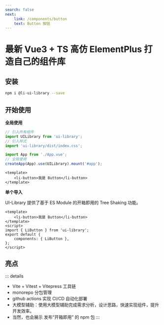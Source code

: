 ```yaml
---
search: false
next:
    link: /components/button
    text: Button 按钮
---
```


# 最新 Vue3 + TS 高仿 ElementPlus 打造自己的组件库

## 安装

```bash
npm i @li-ui-library --save
```

## 开始使用

**全局使用**

```js
// 引入所有组件
import UILibrary from 'ui-library';
// 引入样式
import 'ui-library/dist/index.css';

import App from './App.vue';
// 全局使用
createApp(App).use(UILibrary).mount('#app');
```

```vue
<template>
    <li-button>我是 Button</li-button>
</template>
```

**单个导入**

UI-Library 提供了基于 ES Module 的开箱即用的 Tree Shaking 功能。

```vue
<template>
    <li-button>我是 Button</li-button>
</template>
<script>
import { LiButton } from 'ui-library';
export default {
    components: { LiButton },
};
</script>
```

## 亮点

::: details

-   Vite + Vitest + Vitepress 工具链
-   monorepo 分包管理
-   github actions 实现 CI/CD 自动化部署
-   大模型辅助：使用大模型辅助完成需求分析，设计思路，快速实现组件，提升开发效率。
-   当然，也会展示 发布“开箱即用” 的 npm 包
    :::

<!-- * 亮点1 🔥：“稀有”，目前上市面没有类似的高级课程，由浅入深的高仿 Element-Plus 完成组件库开发的全流程。
* 亮点2 💧: “专业”，传授大厂前端项目架构设计思想/开发模式/代码规范/流程，不搞小作坊式代码。
* 亮点3 ⛑️: “全”，精选十几个组件，可以涵盖大部分的主流组件的设计思想以及原理，知识覆盖面全。
* 亮点4 📚：“新”，使用目前2023年 Vue3 周边最新 ，最全技术：Vue3.2 + Typescript4， Vite，Vitest， Vitepress，Vue-test-utils2，Rollup, Postcss 一网打尽。
* 亮点5 🎉：“难”，难度逐渐上升，高薪必备敲门砖，包括：Message - Select - Form 这种高难度高复杂组件。
* 亮点6 🌹：单元测试，被常年忽略但是非常重要的内容，简历加分项，使用最新的 Vitest，Vue-test-utils2 完成单元测试。
* 亮点7 📚:  文档生成工具，组件库打包和发布以及其他周边流程应有尽有，提供一揽子解决方案。
* 亮点8 📦: 长期维护以及更新，会根据同学的反馈每年更新几个高频组件。 -->
